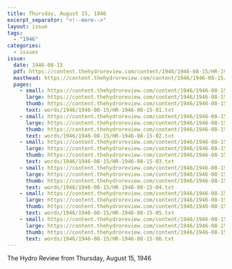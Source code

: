 ```yaml
---
title: Thursday, August 15, 1946
excerpt_separator: "<!--more-->"
layout: issue
tags:
  - "1946"
categories:
  - issues
issue:
  date: 1946-08-15
  pdf: https://content.thehydroreview.com/content/1946/1946-08-15/HR-1946-08-15.pdf
  masthead: https://content.thehydroreview.com/content/1946/1946-08-15/masthead/HR-1946-08-15.jpg
  pages:
    - small: https://content.thehydroreview.com/content/1946/1946-08-15/small/HR-1946-08-15-01.jpg
      large: https://content.thehydroreview.com/content/1946/1946-08-15/large/HR-1946-08-15-01.jpg
      thumb: https://content.thehydroreview.com/content/1946/1946-08-15/thumbnails/HR-1946-08-15-01.jpg
      text: words/1946/1946-08-15/HR-1946-08-15-01.txt
    - small: https://content.thehydroreview.com/content/1946/1946-08-15/small/HR-1946-08-15-02.jpg
      large: https://content.thehydroreview.com/content/1946/1946-08-15/large/HR-1946-08-15-02.jpg
      thumb: https://content.thehydroreview.com/content/1946/1946-08-15/thumbnails/HR-1946-08-15-02.jpg
      text: words/1946/1946-08-15/HR-1946-08-15-02.txt
    - small: https://content.thehydroreview.com/content/1946/1946-08-15/small/HR-1946-08-15-03.jpg
      large: https://content.thehydroreview.com/content/1946/1946-08-15/large/HR-1946-08-15-03.jpg
      thumb: https://content.thehydroreview.com/content/1946/1946-08-15/thumbnails/HR-1946-08-15-03.jpg
      text: words/1946/1946-08-15/HR-1946-08-15-03.txt
    - small: https://content.thehydroreview.com/content/1946/1946-08-15/small/HR-1946-08-15-04.jpg
      large: https://content.thehydroreview.com/content/1946/1946-08-15/large/HR-1946-08-15-04.jpg
      thumb: https://content.thehydroreview.com/content/1946/1946-08-15/thumbnails/HR-1946-08-15-04.jpg
      text: words/1946/1946-08-15/HR-1946-08-15-04.txt
    - small: https://content.thehydroreview.com/content/1946/1946-08-15/small/HR-1946-08-15-05.jpg
      large: https://content.thehydroreview.com/content/1946/1946-08-15/large/HR-1946-08-15-05.jpg
      thumb: https://content.thehydroreview.com/content/1946/1946-08-15/thumbnails/HR-1946-08-15-05.jpg
      text: words/1946/1946-08-15/HR-1946-08-15-05.txt
    - small: https://content.thehydroreview.com/content/1946/1946-08-15/small/HR-1946-08-15-06.jpg
      large: https://content.thehydroreview.com/content/1946/1946-08-15/large/HR-1946-08-15-06.jpg
      thumb: https://content.thehydroreview.com/content/1946/1946-08-15/thumbnails/HR-1946-08-15-06.jpg
      text: words/1946/1946-08-15/HR-1946-08-15-06.txt
---
```


The Hydro Review from Thursday, August 15, 1946

<!--more-->

